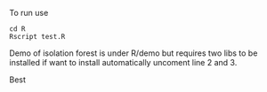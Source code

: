 To run use 

```
cd R
Rscript test.R
```

Demo of isolation forest is under R/demo but requires two libs to be installed if want to install automatically uncoment line 2 and 3. 

Best 